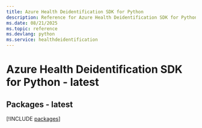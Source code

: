 ```yaml
---
title: Azure Health Deidentification SDK for Python
description: Reference for Azure Health Deidentification SDK for Python
ms.date: 08/21/2025
ms.topic: reference
ms.devlang: python
ms.service: healthdeidentification
---
```

# Azure Health Deidentification SDK for Python - latest
## Packages - latest
[!INCLUDE [packages](health-deidentification-index.md)]